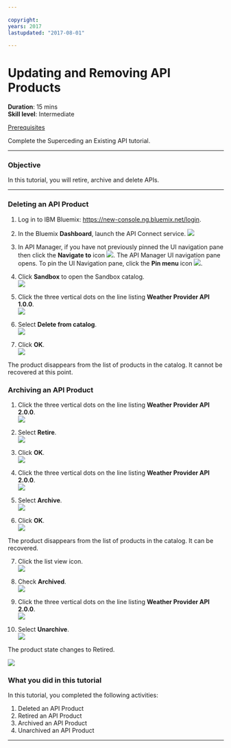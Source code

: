 ```yaml
---
 
copyright:
years: 2017
lastupdated: "2017-08-01"
 
---
```

# Updating and Removing API Products
**Duration**: 15 mins  
**Skill level**: Intermediate  

[Prerequisites](https://github.com/ibm-apiconnect/getting-started/blob/master/bluemix/0-prereq/README.md)

Complete the Superceding an Existing API tutorial.

---
### Objective
In this tutorial, you will retire, archive and delete APIs.

---
### Deleting an API Product
1. Log in to IBM Bluemix: https://new-console.ng.bluemix.net/login.

2. In the Bluemix **Dashboard**, launch the API Connect service.
![](images/Bluemix.png)

3. In API Manager, if you have not previously pinned the UI navigation pane then click the **Navigate to** icon ![](images/navigate-to.png).  The API Manager UI navigation pane opens. To pin the UI Navigation pane, click the **Pin menu** icon ![](images/pinned.png).


4. Click **Sandbox** to open the Sandbox catalog.  
![](images/del-sandbox-list.png)


5. Click the three vertical dots on the line listing **Weather Provider API 1.0.0**.  
![](images/del-prod-list1.png)


6. Select **Delete from catalog**.  
![](images/del-del-from-cat.png)


7. Click **OK**.  
![](images/del-del-dialog.png)


The product disappears from the list of products in the catalog.  It cannot be recovered at this point.



### Archiving an API Product
1. Click the three vertical dots on the line listing **Weather Provider API 2.0.0**.  
![](images/del-prod-list2.png)


2. Select **Retire**.  
![](images/del-select-retire.png)


3. Click **OK**.  
![](images/del-retire-dialog.png)


4. Click the three vertical dots on the line listing **Weather Provider API 2.0.0**.  
![](images/del-prod-list3.png)


5. Select **Archive**.  
![](images/del-select-archive.png)


6. Click **OK**.  
![](images/del-archive-dialog.png)



The product disappears from the list of products in the catalog.  It can be recovered.


7. Click the list view icon.  
![](images/del-prod-list4.png)


8. Check **Archived**.  
![](images/del-select-archive.png)


9. Click the three vertical dots on the line listing **Weather Provider API 2.0.0**.  
![](images/del-prod-list5.png)


10. Select **Unarchive**.  
![](images/del-unarchive.png)



The product state changes to Retired.

![](images/del-prod-list6.png)

 
 
### What you did in this tutorial
In this tutorial, you completed the following activities:
1. Deleted an API Product
2. Retired an API Product
3. Archived an API Product
4. Unarchived an API Product

---
